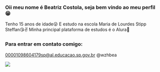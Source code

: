 ### Oii meu nome é Beatriz Costola, seja bem vindo ao meu perfil 😁
Tenho 15 anos de idade😜
E estudo na escola Maria de Lourdes Stipp Steffan😘✌
Minha principal plataforma de estudos é o Alura💋
### Para entrar em contato comigo:
00001098604179sp@al.educacao.sp.gov.br
@wzhbea

![](https://img1.picmix.com/output/pic/normal/9/4/1/0/11320149_ab39f.gif)
